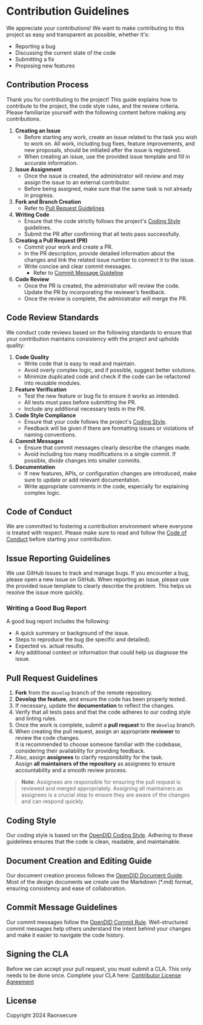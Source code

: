 # Contribution Guidelines
We appreciate your contributions! We want to make contributing to this project as easy and transparent as possible, whether it's:

- Reporting a bug
- Discussing the current state of the code
- Submitting a fix
- Proposing new features

## Contribution Process

Thank you for contributing to the project! This guide explains how to contribute to the project, the code style rules, and the review criteria. Please familiarize yourself with the following content before making any contributions.

1. **Creating an Issue**
    - Before starting any work, create an issue related to the task you wish to work on. All work, including bug fixes, feature improvements, and new proposals, should be initiated after the issue is registered.
    - When creating an issue, use the provided issue template and fill in accurate information.
2. **Issue Assignment**
    - Once the issue is created, the administrator will review and may assign the issue to an external contributor.
    - Before being assigned, make sure that the same task is not already in progress.
3. **Fork and Branch Creation**
    - Refer to [Pull Request Guidelines](#pull-request-guidelines)
4. **Writing Code**
    - Ensure that the code strictly follows the project's [Coding Style](#coding-style) guidelines.
    - Submit the PR after confirming that all tests pass successfully.
5. **Creating a Pull Request (PR)**
    - Commit your work and create a PR.
    - In the PR description, provide detailed information about the changes and link the related issue number to connect it to the issue.
    - Write concise and clear commit messages.
        - Refer to [Commit Message Guideline](#commit-message-guidelines)
6. **Code Review**
    - Once the PR is created, the administrator will review the code. Update the PR by incorporating the reviewer’s feedback.
    - Once the review is complete, the administrator will merge the PR.

## Code Review Standards

We conduct code reviews based on the following standards to ensure that your contribution maintains consistency with the project and upholds quality:

1. **Code Quality**
    - Write code that is easy to read and maintain.
    - Avoid overly complex logic, and if possible, suggest better solutions.
    - Minimize duplicated code and check if the code can be refactored into reusable modules.
2. **Feature Verification**
    - Test the new feature or bug fix to ensure it works as intended.
    - All tests must pass before submitting the PR.
    - Include any additional necessary tests in the PR.
3. **Code Style Compliance**
    - Ensure that your code follows the project's [Coding Style](#coding-style).
    - Feedback will be given if there are formatting issues or violations of naming conventions.
4. **Commit Messages**
    - Ensure that commit messages clearly describe the changes made.
    - Avoid including too many modifications in a single commit. If possible, divide changes into smaller commits.
5. **Documentation**
    - If new features, APIs, or configuration changes are introduced, make sure to update or add relevant documentation.
    - Write appropriate comments in the code, especially for explaining complex logic.

##  Code of Conduct
We are committed to fostering a contribution environment where everyone is treated with respect. Please make sure to read and follow the [Code of Conduct](CODE_OF_CONDUCT.md) before starting your contribution.

## Issue Reporting Guidelines
We use GitHub Issues to track and manage bugs.
If you encounter a bug, please open a new issue on GitHub. When reporting an issue, please use the provided issue template to clearly describe the problem. This helps us resolve the issue more quickly.

### Writing a Good Bug Report
A good bug report includes the following:
- A quick summary or background of the issue.
- Steps to reproduce the bug (be specific and detailed).
- Expected vs. actual results.
- Any additional context or information that could help us diagnose the issue.

## Pull Request Guidelines
1. **Fork** from the `develop` branch of the remote repository.
2. **Develop the feature**, and ensure the code has been properly tested.
3. If necessary, update the **documentation** to reflect the changes.
4. Verify that all tests pass and that the code adheres to our coding style and linting rules.
5. Once the work is complete, submit a **pull request** to the `develop` branch.
6. When creating the pull request, assign an appropriate **reviewer** to review the code changes.  
   It is recommended to choose someone familiar with the codebase, considering their availability for providing feedback.
7. Also, assign **assignees** to clarify responsibility for the task.  
   Assign **all maintainers of the repository** as assignees to ensure accountability and a smooth review process.

> **Note**: Assignees are responsible for ensuring the pull request is reviewed and merged appropriately. Assigning all maintainers as assignees is a crucial step to ensure they are aware of the changes and can respond quickly.

## Coding Style
Our coding style is based on the [OpenDID Coding Style](https://github.com/OmniOneID/did-doc-architecture/blob/main/docs/rules/coding_style.md). Adhering to these guidelines ensures that the code is clean, readable, and maintainable.

## Document Creation and Editing Guide
Our document creation process follows the [OpenDID Document Guide](https://github.com/OmniOneID/did-doc-architecture/blob/main/docs/guide/docs/write_document_guide.md). Most of the design documents we create use the Markdown (*.md) format, ensuring consistency and ease of collaboration.

## Commit Message Guidelines
Our commit messages follow the [OpenDID Commit Rule](https://github.com/OmniOneID/did-doc-architecture/blob/main/docs/rules/git_code_commit_rule.md). Well-structured commit messages help others understand the intent behind your changes and make it easier to navigate the code history.

## Signing the CLA
Before we can accept your pull request, you must submit a CLA. This only needs to be done once. Complete your CLA here: [Contributor License Agreement](CLA.md)

## License
Copyright 2024 Raonsecure
